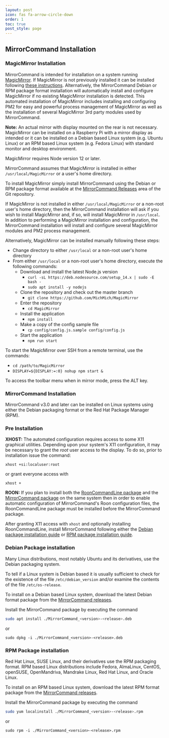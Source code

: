```yaml
---
layout: post
icon: fas fa-arrow-circle-down
order: 1
toc: true
post_style: page
---
```


## MirrorCommand Installation

### MagicMirror Installation

MirrorCommand is intended for installation on a system running
[MagicMirror](https://magicmirror.builders). If MagicMirror is not
previously installed it can be installed following
[these instructions](https://docs.magicmirror.builders/getting-started/installation.html#manual-installation). Alternatively, the MirrorCommand Debian or RPM package
format installation will automatically install and configure MagicMirror if no
existing MagicMirror installation is detected. This automated installation
of MagicMirror includes installing and configuring PM2 for easy and powerful
process management of MagicMirror as well as the installation of several
MagicMirror 3rd party modules used by MirrorCommand.

**Note:** An actual mirror with display mounted on the rear is not necessary.
MagicMirror can be installed on a Raspberry Pi with a mirror display as intended or
it can be installed on a Debian based Linux system (e.g. Ubuntu Linux) or an RPM
based Linux system (e.g. Fedora Linux) with standard monitor and desktop environment.

MagicMirror requires Node version 12 or later.

MirrorCommand assumes that MagicMirror is installed in either
`/usr/local/MagicMirror` or a user's home directory.

To install MagicMirror simply install MirrorCommand using the Debian or RPM
package format available at the
[MirrorCommand Releases](https://gitlab.com/doctorfree/MirrorCommand/-/releases)
area of the Git repository.

If MagicMirror is not installed in either `/usr/local/MagicMirror` or a non-root
user's home directory, then the MirrorCommand installation will ask if you
wish to install MagicMirror and, if so, will install MagicMirror in `/usr/local`.
In addition to performing a MagicMirror installation and configuration, the
MirrorCommand installation will install and configure several MagicMirror
modules and PM2 process management.

Alternatively, MagicMirror can be installed manually following these steps:

- Change directory to either `/usr/local` or a non-root user's home directory
- From either `/usr/local` or a non-root user's home directory, execute the following commands:
  - Download and install the latest Node.js version
    - `curl -sL https://deb.nodesource.com/setup_14.x | sudo -E bash -`
    - `sudo apt install -y nodejs`
  - Clone the repository and check out the master branch
    - `git clone https://github.com/MichMich/MagicMirror`
  - Enter the repository
    - `cd MagicMirror`
  - Install the application
    - `npm install`
  - Make a copy of the config sample file
    - `cp config/config.js.sample config/config.js`
  - Start the application
    - `npm run start`

To start the MagicMirror over SSH from a remote terminal, use the commands:

- `cd /path/to/MagicMirror`
- `DISPLAY=${DISPLAY:=:0} nohup npm start &`

To access the toolbar menu when in mirror mode, press the ALT key.

### MirrorCommand Installation

MirrorCommand v3.0 and later can be installed on Linux systems using
either the Debian packaging format or the Red Hat Package Manager (RPM).

### Pre Installation

**XHOST:** The automated configuration requires access to some X11 graphical
utilities. Depending upon your system's X11 configuration, it may be necessary
to grant the _root_ user access to the display. To do so, prior to installation
issue the command:

`xhost +si:localuser:root`

or grant everyone access with

`xhost +`

**ROON:** If you plan to install both the
[RoonCommandLine package](https://gitlab.com/doctorfree/RoonCommandLine)
and the
[MirrorCommand package](https://gitlab.com/doctorfree/MirrorCommand)
on the same system then in order to enable automatic configuration of
MirrorCommand's Roon configuration files, the RoonCommandLine
package must be installed before the MirrorCommand package.

After granting X11 access with `xhost` and optionally installing
RoonCommandLine, install MirrorCommand following either the
[Debian package installation guide](#debian-package-installation)
or [RPM package installation guide](#rpm-package-installation).

### Debian Package installation

Many Linux distributions, most notably Ubuntu and its derivatives, use the
Debian packaging system.

To tell if a Linux system is Debian based it is usually sufficient to
check for the existence of the file `/etc/debian_version` and/or examine the
contents of the file `/etc/os-release`.

To install on a Debian based Linux system, download the latest Debian
format package from the
[MirrorCommand releases](https://gitlab.com/doctorfree/MirrorCommand/-/releases).

Install the MirrorCommand package by executing the command

```bash
sudo apt install ./MirrorCommand_<version>-<release>.deb
```

or

```console
sudo dpkg -i ./MirrorCommand_<version>-<release>.deb
```

### RPM Package installation

Red Hat Linux, SUSE Linux, and their derivatives use the RPM packaging
format. RPM based Linux distributions include Fedora, AlmaLinux, CentOS,
openSUSE, OpenMandriva, Mandrake Linux, Red Hat Linux, and Oracle Linux.

To install on an RPM based Linux system, download the latest RPM format
package from the
[MirrorCommand releases](https://gitlab.com/doctorfree/MirrorCommand/-/releases).

Install the MirrorCommand package by executing the command

```bash
sudo yum localinstall ./MirrorCommand_<version>-<release>.rpm
```

or

```console
sudo rpm -i ./MirrorCommand_<version>-<release>.rpm
```
